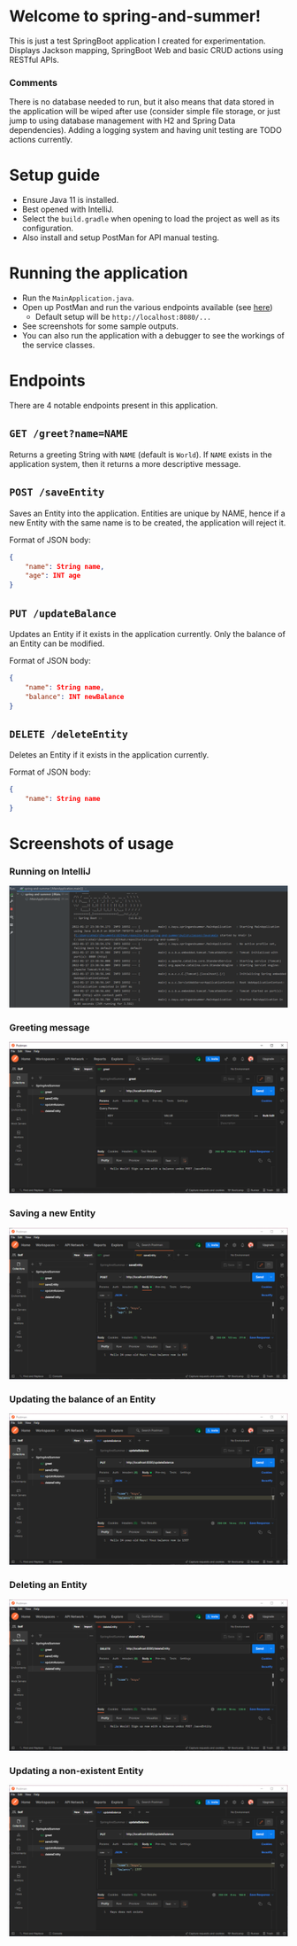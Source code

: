 # Welcome to spring-and-summer!

This is just a test SpringBoot application I created for experimentation. Displays Jackson mapping, SpringBoot Web and basic CRUD actions using RESTful APIs. 

### Comments

There is no database needed to run, but it also means that data stored in the application will be wiped after use (consider simple file storage, or just jump to using database management with H2 and Spring Data dependencies). Adding a logging system and having unit testing are TODO actions currently.

# Setup guide

* Ensure Java 11 is installed.
* Best opened with IntelliJ.
* Select the `build.gradle` when opening to load the project as well as its configuration.
* Also install and setup PostMan for API manual testing.

# Running the application

* Run the `MainApplication.java`.
* Open up PostMan and run the various endpoints available (see [here](#endpoints))
  * Default setup will be `http://localhost:8080/...`
* See screenshots for some sample outputs.
* You can also run the application with a debugger to see the workings of the service classes.

# Endpoints

There are 4 notable endpoints present in this application.

## `GET /greet?name=NAME`

Returns a greeting String with `NAME` (default is `World`). If `NAME` exists in the application system, then it returns a more descriptive message.

## `POST /saveEntity`

Saves an Entity into the application. Entities are unique by NAME, hence if a new Entity with the same name is to be created, the application will reject it.

Format of JSON body:
``` json
{
    "name": String name,
    "age": INT age
}
```

## `PUT /updateBalance`

Updates an Entity if it exists in the application currently. Only the balance of an Entity can be modified.

Format of JSON body:
``` json
{
    "name": String name,
    "balance": INT newBalance
}
```

## `DELETE /deleteEntity`

Deletes an Entity if it exists in the application currently.

Format of JSON body:
``` json
{
    "name": String name
}
```

# Screenshots of usage

### Running on IntelliJ

![Running on IntelliJ](screenshots/runningOnIntelliJ.png)

### Greeting message

![Greeting message](screenshots/greet.png)

### Saving a new Entity

![Saving a new Entity](screenshots/saveEntity.png)

### Updating the balance of an Entity

![Updating the balance of an Entity](screenshots/updateBalance.png)

### Deleting an Entity

![Deleting an Entity](screenshots/deleteEntity.png)

### Updating a non-existent Entity

![Updating a non-existent Entity](screenshots/updateNonExistentEntity.png)
